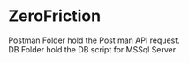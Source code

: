 # ZeroFriction

Postman Folder hold the Post man API request.
<br>
DB Folder hold the DB script for MSSql Server
